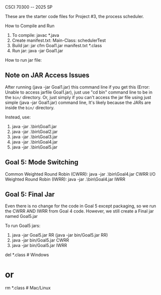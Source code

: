 CSCI 70300 -- 2025 SP

These are the starter code files for Project #3, the process scheduler.

How to Compile and Run

1. To compile: javac *.java
2. Create manifest.txt: Main-Class: schedulerTest
3. Build jar: jar cfm Goal1.jar manifest.txt *.class
4. Run jar: java -jar Goal1.jar

How to run jar file:

## Note on JAR Access Issues
After running (java -jar Goal1.jar) this command line if you get this (Error: Unable to access jarfile Goal1.jar), just use "cd bin" command line to be in the `bin/` directory.
Or,
just simply if you can't access the jar file using just simple (java -jar Goal1.jar) command line, 
It's likely because the JARs are inside the `bin/` directory.

Instead, use:
1. java -jar .\bin\Goal1.jar
2. java -jar .\bin\Goal2.jar
3. java -jar .\bin\Goal3.jar
4. java -jar .\bin\Goal4.jar
5. java -jar .\bin\Goal5.jar

## Goal 5: Mode Switching
Common Weighted Round Robin (CWRR): java -jar .\bin\Goal4.jar CWRR
I/O Weighted Round Robin (IWRR): java -jar .\bin\Goal4.jar IWRR 

## Goal 5: Final Jar
Even there is no change for the code in Goal 5 except packaging, so we run the CWRR AND IWRR from Goal 4 code. However, we still create a Final jar named Goal5.jar

To run Goal5 jars:
1. java -jar Goal5.jar RR  (java -jar bin/Goal5.jar RR)
2. java -jar bin/Goal5.jar CWRR
3. java -jar bin/Goal5.jar IWRR


del *.class  # Windows
# or
rm *.class   # Mac/Linux

